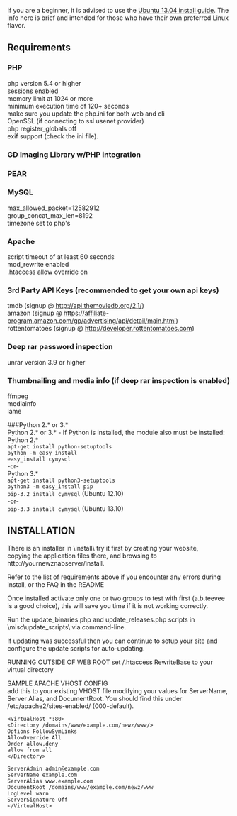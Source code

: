 If you are a beginner, it is advised to use the  [Ubuntu 13.04 install guide](https://github.com/nZEDb/nZEDb/wiki/Ubuntu-13.04-install-guide). The info here is brief and intended for those who have their own preferred Linux flavor.

## Requirements 
### PHP  
php version 5.4 or higher  
sessions enabled  
memory limit at 1024 or more  
minimum execution time of 120+ seconds  
make sure you update the php.ini for both web and cli  
OpenSSL (if connecting to ssl usenet provider)  
php register_globals off  
exif support (check the ini file).  

### GD Imaging Library w/PHP integration  

### PEAR

### MySQL  
max_allowed_packet=12582912  
group_concat_max_len=8192  
timezone set to php's 

### Apache  
script timeout of at least 60 seconds  
mod_rewrite enabled  
.htaccess allow override on  

### 3rd Party API Keys (recommended to get your own api keys)  
tmdb (signup @ http://api.themoviedb.org/2.1/)  
amazon (signup @ https://affiliate-program.amazon.com/gp/advertising/api/detail/main.html)  
rottentomatoes (signup @ http://developer.rottentomatoes.com)  

### Deep rar password inspection  
unrar version 3.9 or higher  

### Thumbnailing and media info (if deep rar inspection is enabled)  
ffmpeg  
mediainfo  
lame

###Python 2.* or 3.*   
Python 2.* or 3.* - If Python is installed, the module also must be installed:
Python 2.*       
`apt-get install python-setuptools`  
`python -m easy_install`  
`easy_install cymysql`  
-or-    
Python 3.*    
`apt-get install python3-setuptools`    
`python3 -m easy_install pip`   
`pip-3.2 install cymysql` (Ubuntu 12.10)  
-or-   
`pip-3.3 install cymysql` (Ubuntu 13.10)

## INSTALLATION  
There is an installer in \install\ try it first by creating your website,  
copying the application files there, and browsing to http://yournewznabserver/install.  

Refer to the list of requirements above if you encounter any errors during install, or the FAQ in the README

Once installed activate only one or two groups to test with first (a.b.teevee is a good choice), this
will save you time if it is not working correctly.

Run the update_binaries.php and update_releases.php scripts in \misc\update_scripts\ via command-line.

If updating was successful then you can continue to setup your site and configure the update scripts for
auto-updating.


RUNNING OUTSIDE OF WEB ROOT 
set /.htaccess RewriteBase to your virtual directory


SAMPLE APACHE VHOST CONFIG  
add this to your existing VHOST file modifying your values for ServerName, Server Alias, and DocumentRoot.
You should find this under /etc/apache2/sites-enabled/ (000-default).  
```
<VirtualHost *:80>   
<Directory /domains/www/example.com/newz/www/>  
Options FollowSymLinks  
AllowOverride All  
Order allow,deny  
allow from all  
</Directory>  

ServerAdmin admin@example.com  
ServerName example.com  
ServerAlias www.example.com  
DocumentRoot /domains/www/example.com/newz/www  
LogLevel warn  
ServerSignature Off  
</VirtualHost>  
```